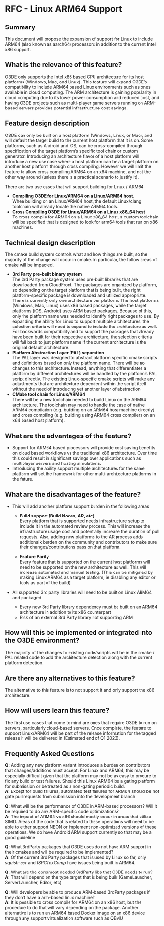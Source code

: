 # RFC - Linux ARM64 Support

## Summary
This document will propose the expansion of support for Linux to include ARM64 (also known as aarch64) processors in addition to the current Intel x86 support.

## What is the relevance of this feature?

O3DE only supports the Intel x86 based CPU architecture for its host platforms (Windows, Mac, and Linux). This feature will expand O3DE’s compatibility to include ARM64 based Linux environments such as ones available in cloud computing. The ARM architecture is gaining popularity in cloud computing due to its lower power consumption and reduced cost, and having O3DE projects such as multi-player game servers running on ARM-based servers provides potential infrastructure cost savings. 

## Feature design description

O3DE can only be built on a host platform (Windows, Linux, or Mac), and will default the target build to the current host platform that it is on. Some platforms, such as Android and iOS, can be cross-compiled through specification of the target platform’s specific tool chain or custom generator. Introducing an architecture flavor of a host platform will introduce a new use case where a host platform can be a target platform on another host platform through cross compiling.  However we will limit the feature to allow cross compiling ARM64 on an x64 machine, and not the other way around (unless there is a practical scenario to justify it). 

There are two use cases that will support building for Linux / ARM64

* **Compiling O3DE for Linux/ARM64 on a Linux/ARM64 host.<br>**
  When building on an Linux/ARM64 host, the default Linux/clang toolchain will already locate the native ARM64 tools.
* **Cross Compiling O3DE for Linux/ARM64 on a Linux x86_64 host<br>**
  To cross compile for ARM64 on a Linux x86_64 host, a custom toolchain will be specified that is designed to look for arm64 tools that run on x86 machines.

## Technical design description

The cmake build system controls what and how things are built, so the majority of the change will occur in cmake. In particular, the follow areas of cmake will be impacted.

* **3rd Party pre-built binary system**<br>
The 3rd Party package system uses pre-built libraries that are downloaded from CloudFront. The packages are organized by platform, so depending on the target platform that is being built, the right platform-specific package is downloaded and utilized appropriate. There is currently only one architecture per platform.  The host platforms (Windows, Mac, Linux) uses x86 based packages, while the target platforms (iOS, Android) uses ARM based packages. Because of this, only the platform name was needed to identify right packages to use. By expanding the ability for Linux to support multiple architectures, the selection criteria will need to expand to include the architecture as well. 
For backwards compatibility and to support the packages that already have been built for their respective architecture, the selection criteria will fall back to just platform name if the current architecture is the original default architecture.
* **Platform Abstraction Layer (PAL) separation**<br>
The PAL layer was designed to abstract platform specific cmake scripts and definitions based on only the platform name. There will be no changes to this architecture. Instead, anything that differentiates a platform by different architectures will be handled by the platform’s PAL script directly. The existing Linux-specific cmake scripts will make any adjustments that are architecture dependent within the script itself without the need of introducing yet another layer of abstraction. 
* **CMake tool chain for Linux/ARM64**<br>
There will be a new toolchain needed to build Linux on the ARM64 architecture. The toolchain may need to handle the case of native ARM64 compilation (e.g. building on an ARM64 host machine directly) and cross compiling (e.g. building using ARM64 cross compilers on an x64 based host platform).

## What are the advantages of the feature?

* Support for ARM64 based processors will provide cost saving benefits on cloud based workflows vs the traditional x86 architecture. Over time this could result in significant savings over applications such as multiplayer servers and hosting simulations.
* Introducing the ability support multiple architectures for the same platform will set the framework for other multi-architecture platforms in the future.

## What are the disadvantages of the feature?

* This will add another platform support burden in the following areas

  * **Build support (Build Nodes, AR, etc)** <br>
  Every platform that is supported needs infrastructure setup to include it in the automated review process. This will increase the infrastructure usage cost and potentially increase the duration of pull requests. Also, adding new platforms to the AR process adds additionalk burden on the community and contributors to make sure their changes/contributions pass on that platform.

  * **Feature Parity** <br>
  Every feature that is supported on the current host platforms will need to be supported on the new architecture as well. This will increase automated and manual testing. (This can be mitigated by making Linux ARM64 as a target platform, ie disabling any editor or tools as part of the build)

* All supported 3rd party libraries will need to be built on Linux ARM64 and packaged

  * Every new 3rd Party library dependency must be built on an ARM64 architecture in addition to its x86 counterpart
  * Risk of an external 3rd Party library not supporting ARM

## How will this be implemented or integrated into the O3DE environment?

The majority of the changes to existing code/scripts will be in the cmake / PAL related code to add the architecture detection along with the current platform detection. 

## Are there any alternatives to this feature?

The alternative to this feature is to not support it and only support the x86 architecture.

## How will users learn this feature?

The first use cases that come to mind are ones that require O3DE to run on servers, particularly cloud-based servers. Once complete, the feature to support Linux/ARM64 will be part of the release information for the tagged release it will be delivered in (Estimated end of Q1 2023). 

## Frequently Asked Questions

**Q**: Adding any new platform variant introduces a burden on contributors that changes/additions must accept. For Linux and ARM64, this may be especially difficult given that the platform may not be as easy to procure to fix any build or test failures. Should this Linux ARM64 be a gating platform for submission or be treated as a non-gating periodic build. <br>
**A**: Except for build failures, automated test failures for ARM64 should be not gate pull requests from submission into the development branch<br>

**Q**: What will be the performance of O3DE in ARM-based processors? Will it be required to do any ARM-specific code optimizations? <br>
**A**: The impact of ARM64 vs x86 should mostly occur in areas that utilize SIMD. Areas of the code that is related to these operations will need to be able to either support NEON or implement non-optimized versions of these operations. We do have Android ARM support currently so that may be a good guideline<br>

**Q**: What 3rdParty packages that O3DE uses do not have ARM support in their cmakes and will be required to be implemented? <br>
**A**: Of the current 3rd Party packages that is used by Linux so far, only *squish-ccr* and *ISPCTexComp* have issues being built in ARM64.<br>

**Q**: What are the core/most needed 3rdParty libs that O3DE needs to run? <br>
**A**: That will depend on the type target that is being builr (GameLauncher, ServerLauncher, Editor, etc) <br>

**Q**: Will developers be able to produce ARM-based 3rdParty packages if they don't have a arm-based linux machine? <br>
**A**: It is possible to cross compile for ARM64 on an x86 host, but the procedure to do that will vary depending on the package. Another alternative is to run an ARM64 based Docker image on an x86 device through any support virtualization software such as QEMU<br>

